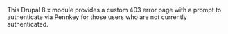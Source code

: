This Drupal 8.x module provides a custom 403 error page with a prompt to
authenticate via Pennkey for those users who are not currently authenticated.
